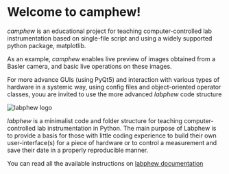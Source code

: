 # Welcome to camphew!

*camphew* is an educational project for teaching computer-controlled lab instrumentation based on single-file script
and using a widely supported python package, matplotlib.

As an example, *camphew* enables live preview of images obtained from a Basler camera, and basic live operations on these
images.

For more advance GUIs (using PyQt5) and interaction with various types of hardware in a systemic way, using config
files and object-oriented operator classes, youu are invited to use the more advanced *labphew* code structure

![labphew logo](https://github.com/SanliFaez/labphew/blob/master/docs/source/_static/labphew_logo.png)

*labphew* is a minimalist code and folder structure for teaching computer-controlled lab instrumentation in Python.
The main purpose of Labphew is to provide a basis for those with little coding experience to build their own
user-interface(s) for a piece of hardware or to control a measurement and save their date in a properly
reproducible manner.

You can read all the available instructions on [labphew documentation](https://labphew.readthedocs.io/en/latest/)